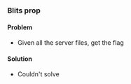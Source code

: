 ### Blits prop

#### Problem

- Given all the server files, get the flag

#### Solution

- Couldn't solve
